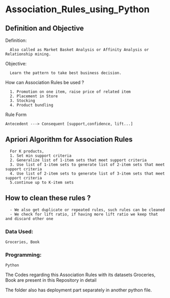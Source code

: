 # Association_Rules_using_Python

## Definition and Objective

Definition:
```
  Also called as Market Basket Analysis or Affinity Analysis or Relationship mining.
```

Objective:
```
  Learn the pattern to take best business decision.
```
         
How can Association Rules be used ?
```
  1. Promotion on one item, raise price of related item
  2. Placement in Store
  3. Stocking
  4. Product bundling
```
Rule Form
```
Antecedent ---> Consequent [support,confidence, lift...]
```

## Apriori Algorithm for Association Rules
```
  For K products,
  1. Set min support criteria
  2. Generalize list of 1-item sets that meet support criteria
  3. Use list of 1-item sets to generate list of 2-item sets that meet support criteria
  4. Use list of 2-item sets to generate list of 3-item sets that meet support criteria
  5.continue up to K-item sets
```

## How to clean these rules ?
```
  - We also get duplicate or repeated rules, such rules can be cleaned
  - We check for lift ratio, if having more lift ratio we keep that and discard other one
```

### Data Used:
```Groceries, Book```
    
### Programming:
```Python```

The Codes regarding this Association Rules with its datasets Groceries, Book are present in this Repository in detail

The folder also has deployment part separately in another python file.
